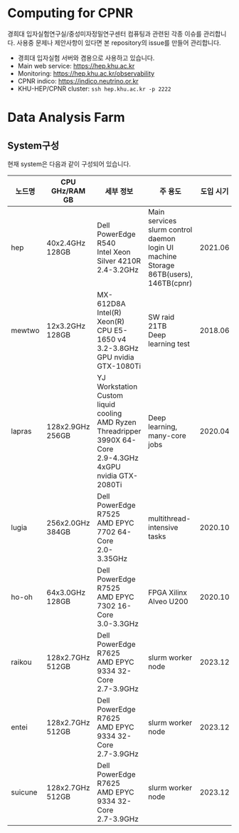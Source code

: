 # Computing for CPNR
경희대 입자실험연구실/중성미자정밀연구센터 컴퓨팅과 관련된 각종 이슈를 관리합니다.
사용중 문제나 제안사항이 있다면 본 repository의 issue를 만들어 관리합니다.

- 경희대 입자실험 서버와 겸용으로 사용하고 있습니다.
- Main web service: https://hep.khu.ac.kr
- Monitoring: https://hep.khu.ac.kr/observability
- CPNR indico: https://indico.neutrino.or.kr
- KHU-HEP/CPNR cluster: `ssh hep.khu.ac.kr -p 2222`

# Data Analysis Farm
## System구성
현재 system은 다음과 같이 구성되어 있습니다.

| 노드명 | CPU GHz/RAM GB | 세부 정보 | 주 용도 | 도입 시기 |
|---|---|---|---|---|
| hep | 40x2.4GHz<br/>128GB | Dell PowerEdge R540<br/>Intel Xeon Silver 4210R<br/>2.4-3.2GHz | Main services<br/>slurm control daemon<br/>login UI machine<br/>Storage 86TB(users), 146TB(cpnr) | 2021.06 |
| mewtwo | 12x3.2GHz<br/>128GB | MX-612D8A<br/>Intel(R) Xeon(R) CPU E5-1650 v4<br/>3.2-3.8GHz<br/>GPU nvidia GTX-1080Ti | SW raid 21TB<br/>Deep learning test | 2018.06 |
| lapras | 128x2.9GHz<br/>256GB | YJ Workstation Custom liquid cooling<br/>AMD Ryzen Threadripper 3990X 64-Core<br/>2.9-4.3GHz<br/>4xGPU nvidia GTX-2080Ti | Deep learning, many-core jobs | 2020.04 |
| lugia | 256x2.0GHz<br/>384GB | Dell PowerEdge R7525<br/>AMD EPYC 7702 64-Core<br/>2.0-3.35GHz | multithread-intensive tasks | 2020.10 |
| ho-oh | 64x3.0GHz<br/>128GB | Dell PowerEdge R7525<br/>AMD EPYC 7302 16-Core<br/>3.0-3.3GHz | FPGA Xilinx Alveo U200 | 2020.10 |
| raikou | 128x2.7GHz<br/>512GB | Dell PowerEdge R7625<br/>AMD EPYC 9334 32-Core<br/>2.7-3.9GHz | slurm worker node | 2023.12 |
| entei | 128x2.7GHz<br/>512GB | Dell PowerEdge R7625<br/>AMD EPYC 9334 32-Core<br/>2.7-3.9GHz | slurm worker node | 2023.12 |
| suicune | 128x2.7GHz<br/>512GB | Dell PowerEdge R7625<br/>AMD EPYC 9334 32-Core<br/>2.7-3.9GHz | slurm worker node | 2023.12 |
